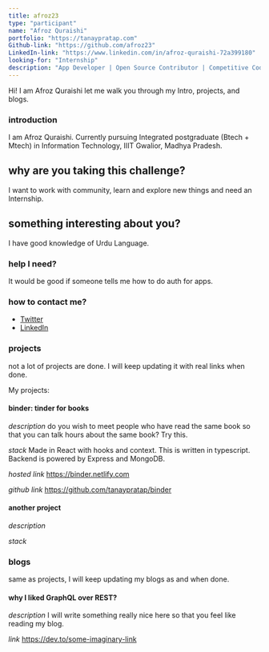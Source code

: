 ```yaml
---
title: afroz23
type: "participant"
name: "Afroz Quraishi"
portfolio: "https://tanaypratap.com"
Github-link: "https://github.com/afroz23"
LinkedIn-link: "https://www.linkedin.com/in/afroz-quraishi-72a399180"
looking-for: "Internship"
description: "App Developer | Open Source Contributor | Competitive Coding | Graphic Designer "
---
```


Hi! I am Afroz Quraishi let me walk you through my Intro, projects, and blogs.

### introduction

I am Afroz Quraishi. Currently pursuing Integrated postgraduate (Btech + Mtech) in Information Technology, 
IIIT Gwalior, Madhya Pradesh.


## why are you taking this challenge?

I want to work with community, learn and explore new things and need an Internship.

## something interesting about you?

I have good knowledge of Urdu Language.

### help I need?

It would be good if someone tells me how to do auth for apps.

### how to contact me?

- [Twitter](https://www.twitter.com/afrozquraishi_)
- [LinkedIn](https://www.linkedin.com/in/afroz-quraishi-72a399180)

### projects

not a lot of projects are done. I will keep updating it with real links when done.

My projects:

#### binder: tinder for books

_description_ do you wish to meet people who have read the same book so that you can talk hours about the same book? Try this.

_stack_ Made in React with hooks and context. This is written in typescript. Backend is powered by Express and MongoDB.

_hosted link_ https://binder.netlify.com

_github link_ https://github.com/tanaypratap/binder

#### another project

_description_

_stack_

### blogs

same as projects, I will keep updating my blogs as and when done.

#### why I liked GraphQL over REST?

_description_ I will write something really nice here so that you feel like reading my blog.

_link_ https://dev.to/some-imaginary-link

